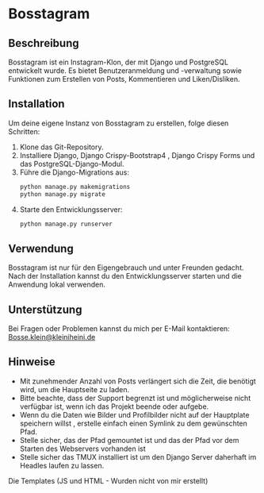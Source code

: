 # Bosstagram

## Beschreibung
Bosstagram ist ein Instagram-Klon, der mit Django und PostgreSQL entwickelt wurde. Es bietet Benutzeranmeldung und -verwaltung sowie Funktionen zum Erstellen von Posts, Kommentieren und Liken/Disliken.

## Installation
Um deine eigene Instanz von Bosstagram zu erstellen, folge diesen Schritten:
1. Klone das Git-Repository.
2. Installiere Django, Django Crispy-Bootstrap4 , Django Crispy Forms und das PostgreSQL-Django-Modul.
3. Führe die Django-Migrations aus:
    ```bash
    python manage.py makemigrations
    python manage.py migrate
    ```
4. Starte den Entwicklungsserver:
    ```bash
    python manage.py runserver
    ```

## Verwendung
Bosstagram ist nur für den Eigengebrauch und unter Freunden gedacht. Nach der Installation kannst du den Entwicklungsserver starten und die Anwendung lokal verwenden.

## Unterstützung
Bei Fragen oder Problemen kannst du mich per E-Mail kontaktieren: Bosse.klein@kleiniheini.de

## Hinweise
- Mit zunehmender Anzahl von Posts verlängert sich die Zeit, die benötigt wird, um die Hauptseite zu laden.
- Bitte beachte, dass der Support begrenzt ist und möglicherweise nicht verfügbar ist, wenn ich das Projekt beende oder aufgebe.
- Wenn du die Daten wie Bilder und Profilbilder nicht auf der Hauptplate speichern willst , erstelle einfach einen Symlink zu dem gewünschten Pfad.
- Stelle sicher, das der Pfad gemountet ist und das der Pfad vor dem Starten des Webservers vorhanden ist
- Stelle sicher das TMUX installiert ist um den Django Server daherhaft im Headles laufen zu lassen.

Die Templates (JS und HTML - Wurden nicht von mir erstellt)
